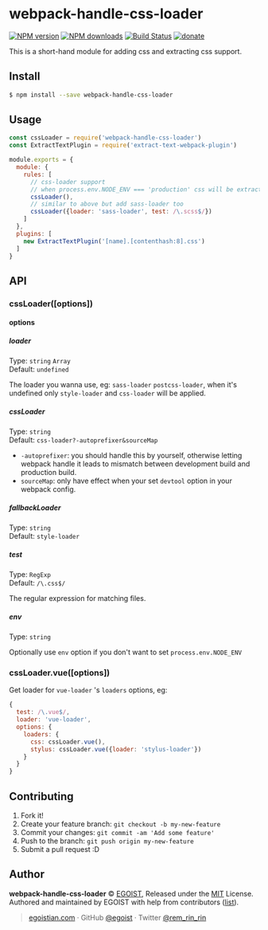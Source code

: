 # webpack-handle-css-loader

[![NPM version](https://img.shields.io/npm/v/webpack-handle-css-loader.svg?style=flat-square)](https://npmjs.com/package/webpack-handle-css-loader) [![NPM downloads](https://img.shields.io/npm/dm/webpack-handle-css-loader.svg?style=flat-square)](https://npmjs.com/package/webpack-handle-css-loader) [![Build Status](https://img.shields.io/circleci/project/egoist/webpack-handle-css-loader/master.svg?style=flat-square)](https://circleci.com/gh/egoist/webpack-handle-css-loader) [![donate](https://img.shields.io/badge/$-donate-ff69b4.svg?maxAge=2592000&style=flat-square)](https://github.com/egoist/donate)

This is a short-hand module for adding css and extracting css support.

## Install

```bash
$ npm install --save webpack-handle-css-loader
```

## Usage

```js
const cssLoader = require('webpack-handle-css-loader')
const ExtractTextPlugin = require('extract-text-webpack-plugin')

module.exports = {
  module: {
    rules: [
      // css-loader support
      // when process.env.NODE_ENV === 'production' css will be extracted into a single file
      cssLoader(),
      // similar to above but add sass-loader too
      cssLoader({loader: 'sass-loader', test: /\.scss$/})
    ]
  },
  plugins: [
    new ExtractTextPlugin('[name].[contenthash:8].css')
  ]
}
```

## API

### cssLoader([options])

#### options

##### loader

Type: `string` `Array`<br>
Default: `undefined`

The loader you wanna use, eg: `sass-loader` `postcss-loader`, when it's undefined only `style-loader` and `css-loader` will be applied.

##### cssLoader

Type: `string`<br>
Default: `css-loader?-autoprefixer&sourceMap`

- `-autoprefixer`: you should handle this by yourself, otherwise letting webpack handle it leads to mismatch between development build and production build.
- `sourceMap`: only have effect when your set `devtool` option in your webpack config.

##### fallbackLoader

Type: `string`<br>
Default: `style-loader`

##### test

Type: `RegExp`<br>
Default: `/\.css$/`

The regular expression for matching files.

##### env

Type: `string`

Optionally use `env` option if you don't want to set `process.env.NODE_ENV`

### cssLoader.vue([options])

Get loader for `vue-loader` 's `loaders` options, eg:

```js
{
  test: /\.vue$/,
  loader: 'vue-loader',
  options: {
    loaders: {
      css: cssLoader.vue(),
      stylus: cssLoader.vue({loader: 'stylus-loader'})
    }
  }
}
```

## Contributing

1. Fork it!
2. Create your feature branch: `git checkout -b my-new-feature`
3. Commit your changes: `git commit -am 'Add some feature'`
4. Push to the branch: `git push origin my-new-feature`
5. Submit a pull request :D

## Author

**webpack-handle-css-loader** © [EGOIST](https://github.com/egoist), Released under the [MIT](https://egoist.mit-license.org/) License.<br>
Authored and maintained by EGOIST with help from contributors ([list](https://github.com/egoist/webpack-handle-css-loader/contributors)).

> [egoistian.com](https://egoistian.com) · GitHub [@egoist](https://github.com/egoist) · Twitter [@rem_rin_rin](https://twitter.com/rem_rin_rin)
